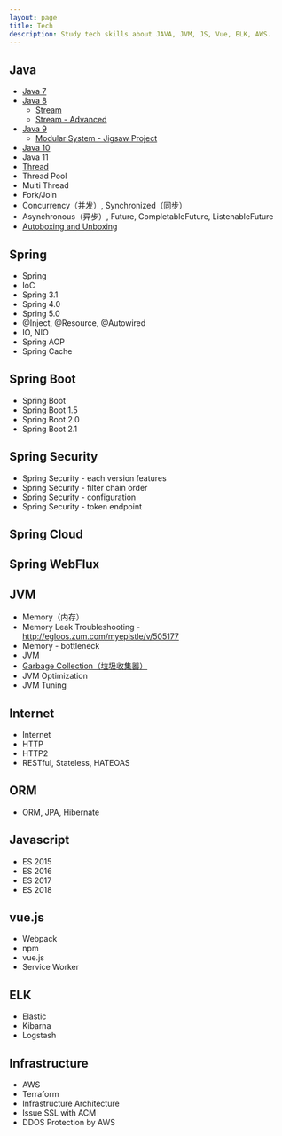 ```yaml
---
layout: page
title: Tech
description: Study tech skills about JAVA, JVM, JS, Vue, ELK, AWS.
---
```


## Java
- [Java 7](http://minjoon.com/java7)
- [Java 8](http://minjoon.com/java8)
  - [Stream](http://minjoon.com/streams-in-java)
  - [Stream - Advanced](http://minjoon.com/advanced-streams-in-java)
- [Java 9](http://minjoon.com/java9)
  - [Modular System - Jigsaw Project](http://minjoon.com/jigsaw-in-java)
- [Java 10](http://minjoon.com/java10)
- Java 11
- [Thread](http://minjoon.com/thread-in-java)
- Thread Pool
- Multi Thread
- Fork/Join
- Concurrency（并发）, Synchronized（同步）
- Asynchronous（异步）, Future, CompletableFuture, ListenableFuture
- [Autoboxing and Unboxing](http://minjoon.com/autoboxing-and-unboxing)

## Spring
- Spring
- IoC
- Spring 3.1
- Spring 4.0
- Spring 5.0
- @Inject, @Resource, @Autowired
- IO, NIO
- Spring AOP
- Spring Cache

## Spring Boot
- Spring Boot
- Spring Boot 1.5
- Spring Boot 2.0
- Spring Boot 2.1

## Spring Security
- Spring Security - each version features
- Spring Security - filter chain order
- Spring Security - configuration
- Spring Security - token endpoint

## Spring Cloud

## Spring WebFlux

## JVM
- Memory（内存）
- Memory Leak Troubleshooting - http://egloos.zum.com/myepistle/v/505177
- Memory - bottleneck
- JVM
- [Garbage Collection（垃圾收集器）](http://minjoon.com/garbage-collection)
- JVM Optimization
- JVM Tuning

## Internet
- Internet
- HTTP
- HTTP2
- RESTful, Stateless, HATEOAS

## ORM
- ORM, JPA, Hibernate

## Javascript
- ES 2015
- ES 2016
- ES 2017
- ES 2018

## vue.js
- Webpack
- npm
- vue.js
- Service Worker

## ELK
- Elastic
- Kibarna
- Logstash

## Infrastructure
- AWS
- Terraform
- Infrastructure Architecture
- Issue SSL with ACM
- DDOS Protection by AWS
